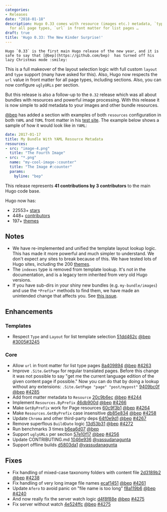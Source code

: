 ```yaml
---
categories:
- Releases
date: "2018-01-18"
description: Hugo 0.33 comes with resource (images etc.) metadata, `type` and `layout`
  for all page types, `url` in front matter for list pages …
draft: true
title: 'Hugo 0.33: The New Kinder Surprise!'
---
```


	Hugo `0.33` is the first main Hugo release of the new year, and it is safe to say that [@bep](https://github.com/bep)  has turned off his lazy Christmas mode :smiley:

This is a full makeover of the layout selection logic with full custom `layout` and `type` support (many have asked for this). Also, Hugo now respects the `url` value in front matter for all page types, including sections. Also, you can now configure `uglyURLs` per section.

But this release is also a follow-up to the `0.32` release which was all about bundles with resources and powerful image processing. With this release it is now simple to add metadata to your images and other bundle resources. 

[@bep](https://github.com/bep)  has added a section with examples of both `resources` configuration in both `YAML` and `TOML` front matter in his [test site](http://hugotest.bep.is/resourcemeta/). The example below shows a sample of how it would look like in `YAML`:

```yaml
date: 2017-01-17
title: My Bundle With YAML Resource Metadata
resources:
- src: "image-4.png"
  title: "The Fourth Image"
- src: "*.png"
  name: "my-cool-image-:counter"
  title: "The Image #:counter"
  params:
    byline: "bep"
```

This release represents **41 contributions by 3 contributors** to the main Hugo code base.

Hugo now has:

* 22553+ [stars](https://github.com/gohugoio/hugo/stargazers)
* 448+ [contributors](https://github.com/gohugoio/hugo/graphs/contributors)
* 197+ [themes](http://themes.gohugo.io/)

## Notes
* We have re-implemented and unified the template layout lookup logic. This has made it more powerful and much simpler to understand. We don't expect any sites to break because of this. We have tested lots of Hugo sites, including the 200 [themes](http://themes.gohugo.io/).
*  The `indexes` type is removed from template lookup. It's not in the documentation, and is a legacy term inherited from very old Hugo versions.
* If you have sub-dirs in your shiny new bundles (e.g. `my-bundle/images`) and use the `*Prefix*` methods to find them, we have made an unintended change that affects you. See [this issue](https://github.com/gohugoio/hugo/issues/4295).

## Enhancements

### Templates

* Respect `Type` and `Layout` for list template selection [51dd462c](https://github.com/gohugoio/hugo/commit/51dd462c3958f7cf032b06503f1f200a6aceebb9) [@bep](https://github.com/bep) [#3005](https://github.com/gohugoio/hugo/issues/3005)[#3245](https://github.com/gohugoio/hugo/issues/3245)

### Core

* Allow `url` in front matter for list type pages [8a409894](https://github.com/gohugoio/hugo/commit/8a409894bdb0972e152a2eccc47a2738568e1cfc) [@bep](https://github.com/bep) [#4263](https://github.com/gohugoio/hugo/issues/4263)
* Improve `.Site.GetPage` for regular translated pages. Before this change it was not possible to say "get me the current language edition of the given content page if possible." Now you can do that by doing a lookup without any extensions:  `.Site.GetPage "page" "post/mypost"` [9409bc0f](https://github.com/gohugoio/hugo/commit/9409bc0f799a8057836a14ccdf2833a55902175e) [@bep](https://github.com/bep) [#4285](https://github.com/gohugoio/hugo/issues/4285)
* Add front matter metadata to `Resource` [20c9b6ec](https://github.com/gohugoio/hugo/commit/20c9b6ec81171d1c586ea31d5d08b40b0edaffc6) [@bep](https://github.com/bep) [#4244](https://github.com/gohugoio/hugo/issues/4244)
* Implement `Resources.ByPrefix` [46db900d](https://github.com/gohugoio/hugo/commit/46db900dab9c0e6fcd9d227f10a32fb24f5c8bd9) [@bep](https://github.com/bep) [#4266](https://github.com/gohugoio/hugo/issues/4266)
* Make `GetByPrefix` work for Page resources [60c9f3b1](https://github.com/gohugoio/hugo/commit/60c9f3b1c34b69771e25a66906f150f460d73223) [@bep](https://github.com/bep) [#4264](https://github.com/gohugoio/hugo/issues/4264)
* Make `Resources.GetByPrefix` case insensitive [db85e834](https://github.com/gohugoio/hugo/commit/db85e83403913cff4b8737b138932b28e5bf6160) [@bep](https://github.com/bep) [#4258](https://github.com/gohugoio/hugo/issues/4258)
* Update `Chroma` and other third-party deps [64f0e9d1](https://github.com/gohugoio/hugo/commit/64f0e9d1c1d4ff2249fd9cf9749e70485002b36d) [@bep](https://github.com/bep) [#4267](https://github.com/gohugoio/hugo/issues/4267)
* Remove superflous `BuildDate` logic [13d53b31](https://github.com/gohugoio/hugo/commit/13d53b31f19240879122d6b7e4aaeb60b5130a3c) [@bep](https://github.com/bep) [#4272](https://github.com/gohugoio/hugo/issues/4272)
* Run benchmarks 3 times [b6ea6d07](https://github.com/gohugoio/hugo/commit/b6ea6d07d0b072d850fb066c78976acd6c2f5e81) [@bep](https://github.com/bep) 
* Support `uglyURLs` per section [57e10f17](https://github.com/gohugoio/hugo/commit/57e10f174e51cc5e1cf5f37eed30a0f3b153dd64) [@bep](https://github.com/bep) [#4256](https://github.com/gohugoio/hugo/issues/4256)
* Update CONTRIBUTING.md [1046e936](https://github.com/gohugoio/hugo/commit/1046e9363f2e382fd0b4aac838735ae4cbbebe5a) [@vassudanagunta](https://github.com/vassudanagunta) 
* Support offline builds [d5803da1](https://github.com/gohugoio/hugo/commit/d5803da1befba5446d1b2c1ad16f6467dc7b3991) [@vassudanagunta](https://github.com/vassudanagunta) 

## Fixes

* Fix handling of mixed-case taxonomy folders with content file [2d3189b2](https://github.com/gohugoio/hugo/commit/2d3189b22760e0a8995dae082a6bc5480f770bfe) [@bep](https://github.com/bep) [#4238](https://github.com/gohugoio/hugo/issues/4238)
* Fix handling of very long image file names [ecaf1451](https://github.com/gohugoio/hugo/commit/ecaf14514e06321823bdd10235cf23e7d654ba77) [@bep](https://github.com/bep) [#4261](https://github.com/gohugoio/hugo/issues/4261)
* Update `Afero` to avoid panic on "file name is too long" [f8a119b6](https://github.com/gohugoio/hugo/commit/f8a119b606d55aa4f31f16e5a3cadc929c99e4f8) [@bep](https://github.com/bep) [#4240](https://github.com/gohugoio/hugo/issues/4240)
* And now really fix the server watch logic [d4f8f88e](https://github.com/gohugoio/hugo/commit/d4f8f88e67f958b8010f90cb9b9854114e52dac2) [@bep](https://github.com/bep) [#4275](https://github.com/gohugoio/hugo/issues/4275)
* Fix server without watch [4e524ffc](https://github.com/gohugoio/hugo/commit/4e524ffcfff48c017717e261c6067416aa56410f) [@bep](https://github.com/bep) [#4275](https://github.com/gohugoio/hugo/issues/4275)






